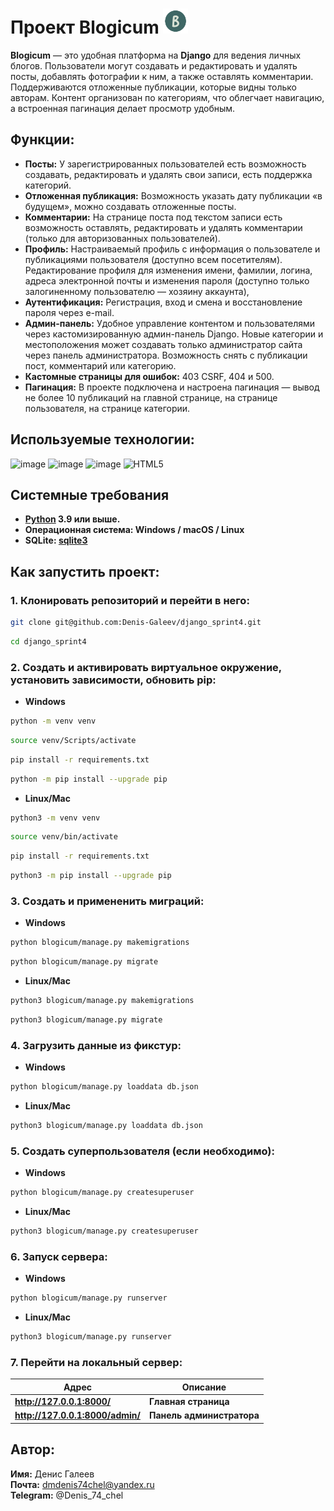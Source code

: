 # Проект Blogicum <img src="blogicum/static_dev/img/logo.png" width="40"/>

**Blogicum** — это удобная платформа на **Django** для ведения личных блогов. Пользователи могут создавать и редактировать и удалять посты, добавлять фотографии к ним, а также оставлять комментарии. Поддерживаются отложенные публикации, которые видны только авторам. Контент организован по категориям, что облегчает навигацию, а встроенная пагинация делает просмотр удобным.

## Функции:

- **Посты:** У зарегистрированных пользователей есть возможность создавать, редактировать и удалять свои записи, есть поддержка категорий.
- **Отложенная публикация:** Возможность указать дату публикации «в будущем», можно создавать отложенные посты.
- **Комментарии:** На странице поста под текстом записи есть возможность оставлять, редактировать и удалять комментарии (только для авторизованных пользователей).
- **Профиль:** Настраиваемый профиль с информация о пользователе и публикациями пользователя (доступно всем посетителям). Редактирование профиля для изменения имени, фамилии, логина, адреса электронной почты и изменения пароля (доступно только залогиненному пользователю — хозяину аккаунта),
- **Аутентификация:** Регистрация, вход и смена и восстановление пароля через e-mail.
- **Админ-панель:** Удобное управление контентом и пользователями через кастомизированную админ-панель Django. Новые категории и местоположения может создавать только администратор сайта через панель администратора. Возможность снять с публикации пост, комментарий или категорию.
- **Кастомные страницы для ошибок:** 403 CSRF, 404 и 500.
- **Пагинация:** В проекте подключена и настроена пагинация — вывод не более 10 публикаций на главной странице, на странице пользователя, на странице категории.

## Используемые технологии:
![image](https://img.shields.io/badge/Python-FFD43B?style=for-the-badge&logo=python&logoColor=blue)
![image](https://img.shields.io/badge/SQLite-07405E?style=for-the-badge&logo=sqlite&logoColor=white)
![image](https://img.shields.io/badge/Django-092E20?style=for-the-badge&logo=django&logoColor=green)
![HTML5](https://img.shields.io/badge/html5-%23E34F26.svg?style=for-the-badge&logo=html5&logoColor=white)

## Системные требования

- **[Python](https://www.python.org/downloads/) 3.9 или выше.**
- **Операционная система: Windows / macOS / Linux**
- **SQLite: [sqlite3](https://www.sqlite.org/)**

## Как запустить проект:

### 1. Клонировать репозиторий и перейти в него:
```bash
git clone git@github.com:Denis-Galeev/django_sprint4.git
```
```bash
cd django_sprint4
```

### 2. Cоздать и активировать виртуальное окружение, установить зависимости, обновить pip:
- **Windows**
```bash
python -m venv venv
```
```bash
source venv/Scripts/activate
```
```bash
pip install -r requirements.txt
```
```bash
python -m pip install --upgrade pip
```
- **Linux/Mac**
```bash
python3 -m venv venv
```
```bash
source venv/bin/activate
```
```bash
pip install -r requirements.txt
```
```bash
python3 -m pip install --upgrade pip
```

### 3. Создать и примененить миграций:
- **Windows**
```bash
python blogicum/manage.py makemigrations
```
```bash
python blogicum/manage.py migrate
```
- **Linux/Mac**
```bash
python3 blogicum/manage.py makemigrations
```
```bash
python3 blogicum/manage.py migrate
```

### 4. Загрузить данные из фикстур:
- **Windows**
```bash
python blogicum/manage.py loaddata db.json
```
- **Linux/Mac**
```bash
python3 blogicum/manage.py loaddata db.json
```

### 5. Создать суперпользователя (если необходимо):
- **Windows**
```bash
python blogicum/manage.py createsuperuser
```
- **Linux/Mac**
```bash
python3 blogicum/manage.py createsuperuser
```

### 6. Запуск сервера:
- **Windows**
```bash
python blogicum/manage.py runserver
```
- **Linux/Mac**
```bash
python3 blogicum/manage.py runserver
```

### 7. Перейти на локальный сервер:

| Адрес | Описание |
|-------------|-------------|
| **http://127.0.0.1:8000/**   | **Главная страница**   |
| **http://127.0.0.1:8000/admin/**   | **Панель администратора**  |

## Автор:

**Имя:** Денис Галеев  
**Почта:** dmdenis74chel@yandex.ru  
**Telegram:** @Denis_74_chel  